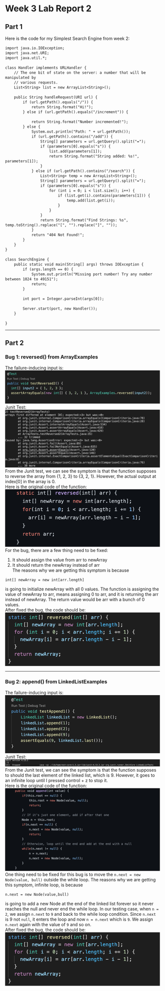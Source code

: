 # **Week 3 Lab Report 2**

## **Part 1**

Here is the code for my Simplest Search Engine from week 2:

```
import java.io.IOException;
import java.net.URI;
import java.util.*;

class Handler implements URLHandler {
    // The one bit of state on the server: a number that will be manipulated by
    // various requests.
    List<String> list = new ArrayList<String>();

    public String handleRequest(URI url) {
        if (url.getPath().equals("/")) {
            return String.format("Hi!");
        } else if (url.getPath().equals("/increment")) {

            return String.format("Number incremented!");
        } else {
            System.out.println("Path: " + url.getPath());
            if (url.getPath().contains("/add")) {
                String[] parameters = url.getQuery().split("=");
                if (parameters[0].equals("s")) {
                    list.add(parameters[1]);
                    return String.format("String added: %s!", parameters[1]);
                }
            } else if (url.getPath().contains("/search")) {
                List<String> temp = new ArrayList<String>();
                String[] parameters = url.getQuery().split("=");
                if (parameters[0].equals("s")) {
                    for (int i = 0; i < list.size(); i++) {
                        if (list.get(i).contains(parameters[1])) {
                            temp.add(list.get(i));
                        }
                    }
                }
                return String.format("Find Strings: %s", temp.toString().replace("[", "").replace("]", ""));
            }
            return "404 Not Found!";
        }
    }
}

class SearchEngine {
    public static void main(String[] args) throws IOException {
        if (args.length == 0) {
            System.out.println("Missing port number! Try any number between 1024 to 49151");
            return;
        }

        int port = Integer.parseInt(args[0]);

        Server.start(port, new Handler());
    }

}
```

---

## **Part 2**

### Bug 1: reversed() from ArrayExamples

The failure-inducing input is:
![image](lab-report-2-images/reversedTestCode.png)
Junit Test:
![image](lab-report-2-images/reversedTestOutput.png)
From the Junit test, we can see the symptom is that the function supposes to reverse the array from {1, 2, 3} to {3, 2, 1}. However, the actual output at index[0] in the array is 0.\
Here is the original code of the function:
![image](lab-report-2-images/originalCodeForReversed.png)
For the bug, there are a few thing need to be fixed:

1. It should assign the value from arr to newArray
2. It should return the newArray instead of arr\
   The reasons why we are getting this symptom is because

```
int[] newArray = new int[arr.length]
```

is going to initialize newArray with all 0 values. The function is assigning the value of newArray to arr, means assigning 0 to arr, and it is returning the arr instead of newArray. The return value would be arr with a bunch of 0 values.\
After fixed the bug, the code should be:
![image](lab-report-2-images/reversedFixedCode.png)

---

### Bug 2: append() from LinkedListExamples

The failure-inducing input is:
![image](lab-report-2-images/appendTestCode.png)
Junit Test:
![image](lab-report-2-images/appendTestOutput.png)
From the Junit test, we can see the symptom is that the function supposes to should the last element of the linked list, which is 9. However, it goes to an infinite loop until I pressed control + z to stop it. \
Here is the original code of the function:
![image](lab-report-2-images/appendOriginalCode.png)
One thing need to be fixed for this bug is to move the `n.next = new Node(value, bull)` outside the while loop.
The reasons why we are getting this symptom, infinite loop, is because

```
n.next = new Node(value,bull)
```

is going to add a new Node at the end of the linked list forever so it never reaches the null and never end the while loop. In our testing case, when `n = 2`, we assign `n.next` to `9` and back to the while loop condition. Since `n.next` is 9 not `null`, it enters the loop and now `n = n.next` which is `9`. We assign `n.next` again with the value of `9` and so on.\
After fixed the bug, the code should be:
![image](lab-report-2-images/reversedFixedCode.png)
